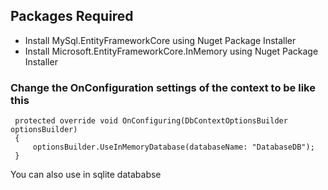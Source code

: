 ## Packages Required
- Install MySql.EntityFrameworkCore using Nuget Package Installer
- Install Microsoft.EntityFrameworkCore.InMemory using Nuget Package Installer

### Change the OnConfiguration settings of the context to be like this
```
 protected override void OnConfiguring(DbContextOptionsBuilder optionsBuilder)
 {
     optionsBuilder.UseInMemoryDatabase(databaseName: "DatabaseDB");
 }

```

You can also use in sqlite datababse
